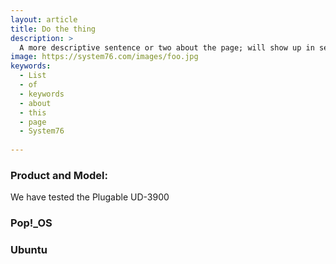 ```yaml
---
layout: article
title: Do the thing
description: >
  A more descriptive sentence or two about the page; will show up in search engines and on the support home page.
image: https://system76.com/images/foo.jpg
keywords:
  - List
  - of
  - keywords
  - about
  - this
  - page
  - System76
  
---
```


### Product and Model:

We have tested the Plugable UD-3900

### Pop!_OS

### Ubuntu
